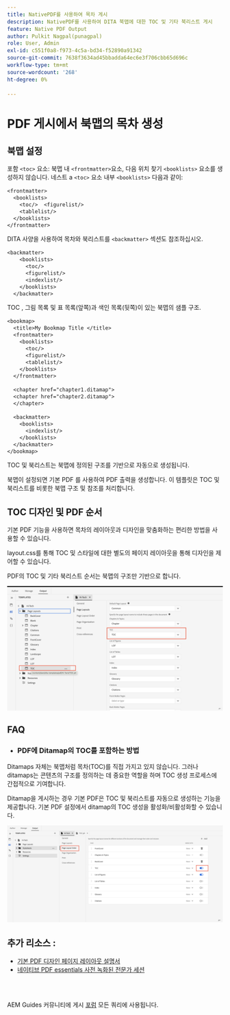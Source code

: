 ```yaml
---
title: NativePDF를 사용하여 목차 게시
description: NativePDF를 사용하여 DITA 북맵에 대한 TOC 및 기타 북리스트 게시
feature: Native PDF Output
author: Pulkit Nagpal(punagpal)
role: User, Admin
exl-id: c551f0a8-f973-4c5a-bd34-f52890a91342
source-git-commit: 7638f3634ad45bbadda64ec6e3f706cbb65d696c
workflow-type: tm+mt
source-wordcount: '268'
ht-degree: 0%

---
```


# PDF 게시에서 북맵의 목차 생성

## 북맵 설정

포함 `<toc>`  요소: 북맵 내 `<frontmatter>`요소, 다음 위치 찾기 `<booklists>` 요소를 생성하지 않습니다.  네스트 a `<toc>` 요소 내부 `<booklists>` 다음과 같이:

```
<frontmatter>
  <booklists>
    <toc/>  <figurelist/>
    <tablelist/>
  </booklists>
</frontmatter>
```

DITA 사양을 사용하여 목차와 북리스트를 `<backmatter>` 섹션도 참조하십시오.


```
<backmatter>
    <booklists>
      <toc/>
      <figurelist/>
      <indexlist/>
    </booklists>
  </backmatter>
```

TOC , 그림 목록 및 표 목록(앞쪽)과 색인 목록(뒷쪽)이 있는 북맵의 샘플 구조.

```
<bookmap>
  <title>My Bookmap Title </title>
  <frontmatter>
    <booklists>
      <toc/>
      <figurelist/>
      <tablelist/>
    </booklists>
  </frontmatter>

  <chapter href="chapter1.ditamap">
  <chapter href="chapter2.ditamap">
  </chapter>

  <backmatter>
    <booklists>
      <indexlist/>
    </booklists>
  </backmatter>
</bookmap>
```

TOC 및 북리스트는 북맵에 정의된 구조를 기반으로 자동으로 생성됩니다.

북맵이 설정되면 기본 PDF 를 사용하여 PDF 출력을 생성합니다. 이 템플릿은 TOC 및 북리스트를 비롯한 북맵 구조 및 참조를 처리합니다.

## TOC 디자인 및 PDF 순서

기본 PDF 기능을 사용하면 목차의 레이아웃과 디자인을 맞춤화하는 편리한 방법을 사용할 수 있습니다.

layout.css를 통해 TOC 및 스타일에 대한 별도의 페이지 레이아웃을 통해 디자인을 제어할 수 있습니다.

PDF의 TOC 및 기타 북리스트 순서는 북맵의 구조만 기반으로 합니다.

![toc](../assets/publishing/toc.png)


## FAQ

- ### PDF에 Ditamap의 TOC를 포함하는 방법

Ditamaps 자체는 북맵처럼 목차(TOC)를 직접 가지고 있지 않습니다. 그러나 ditamaps는 콘텐츠의 구조를 정의하는 데 중요한 역할을 하며 TOC 생성 프로세스에 간접적으로 기여합니다.

Ditamap을 게시하는 경우 기본 PDF은 TOC 및 북리스트를 자동으로 생성하는 기능을 제공합니다. 기본 PDF 설정에서 ditamap의 TOC 생성을 활성화/비활성화할 수 있습니다.

![목차 비활성화 활성화](../assets/publishing/pageorder.png)

## 추가 리소스 :

- [기본 PDF 디자인 페이지 레이아웃 설명서](https://experienceleague.adobe.com/en/docs/experience-manager-guides/using/install-guide/on-prem-ig/output-gen-config/config-native-pdf-publish/design-page-layout)
- [네이티브 PDF essentials 사전 녹화된 전문가 세션](https://experienceleague.adobe.com/en/docs/experience-manager-guides/using/knowledge-base/expert-session/native-pdf-publishing-essentials-feb23)

<br>
<br>

AEM Guides 커뮤니티에 게시 [포럼](https://experienceleaguecommunities.adobe.com/t5/experience-manager-guides/ct-p/aem-xml-documentation) 모든 쿼리에 사용됩니다.



